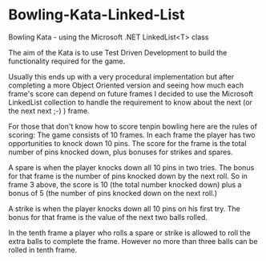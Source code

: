 # Bowling-Kata-Linked-List
Bowling Kata - using the Microsoft .NET LinkedList&lt;T> class

The aim of the Kata is to use Test Driven Development to build the functionality required for the game.

Usually this ends up with a very procedural implementation but after completing a more Object Oriented version and seeing how much each frame's score can depend on future frames I decided to use the Microsoft LinkedList<T> collection to handle the requirement to know about the next (or the next next ;-) ) frame.

For those that don't know how to score tenpin bowling here are the rules of scoring:
The game consists of 10 frames.  In each frame the player has
two opportunities to knock down 10 pins.  The score for the frame is the total
number of pins knocked down, plus bonuses for strikes and spares.

A spare is when the player knocks down all 10 pins in two tries.  The bonus for
that frame is the number of pins knocked down by the next roll.  So in frame 3
above, the score is 10 (the total number knocked down) plus a bonus of 5 (the
number of pins knocked down on the next roll.)

A strike is when the player knocks down all 10 pins on his first try.  The bonus
for that frame is the value of the next two balls rolled.

In the tenth frame a player who rolls a spare or strike is allowed to roll the extra
balls to complete the frame.  However no more than three balls can be rolled in
tenth frame.

